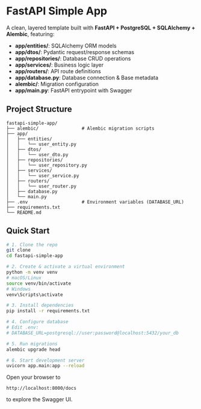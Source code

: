 # FastAPI Simple App

A clean, layered template built with **FastAPI + PostgreSQL + SQLAlchemy + Alembic**, featuring:

- **app/entities/**: SQLAlchemy ORM models
- **app/dtos/**: Pydantic request/response schemas
- **app/repositories/**: Database CRUD operations
- **app/services/**: Business logic layer
- **app/routers/**: API route definitions
- **app/database.py**: Database connection & Base metadata
- **alembic/**: Migration configuration
- **app/main.py**: FastAPI entrypoint with Swagger

## Project Structure

```
fastapi-simple-app/
├── alembic/                # Alembic migration scripts
├── app/
│   ├── entities/
│   │   └── user_entity.py
│   ├── dtos/
│   │   └── user_dto.py
│   ├── repositories/
│   │   └── user_repository.py
│   ├── services/
│   │   └── user_service.py
│   ├── routers/
│   │   └── user_router.py
│   ├── database.py
│   └── main.py
├── .env                    # Environment variables (DATABASE_URL)
├── requirements.txt
└── README.md
```

## Quick Start

```bash
# 1. Clone the repo
git clone
cd fastapi-simple-app

# 2. Create & activate a virtual environment
python -m venv venv
# macOS/Linux
source venv/bin/activate
# Windows
venv\Scripts\activate

# 3. Install dependencies
pip install -r requirements.txt

# 4. Configure database
# Edit .env:
# DATABASE_URL=postgresql://user:password@localhost:5432/your_db

# 5. Run migrations
alembic upgrade head

# 6. Start development server
uvicorn app.main:app --reload
```

Open your browser to

```
http://localhost:8000/docs
```

to explore the Swagger UI.
